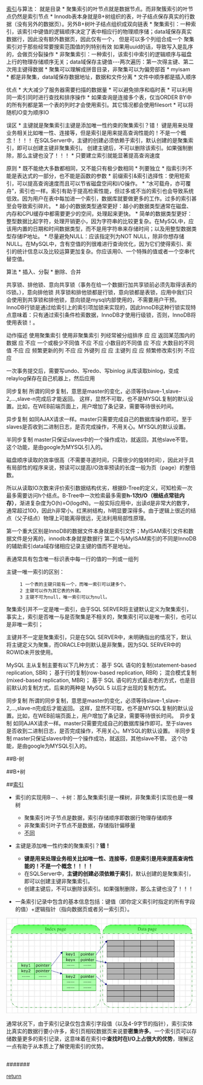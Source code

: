 [索引](https://www.cnblogs.com/tgycoder/p/5410057.html)与算法：  就是目录
    * 聚集索引的叶节点就是数据节点。而非聚簇索引的叶节点仍然是索引节点
    * Innodb表本身就是B+树组织的表，叶子结点保存真实的行数据（没有另外的数据页）。另外B+树叶子结点组织成双向链表
        * 聚集索引：一种索引，该索引中键值的逻辑顺序决定了表中相应行的物理顺序储；data域保存真实数据行，因此没有额外数据页，因此仅有一个，
            但是可以多个列组合成一个
            聚集索引对于那些经常要搜索范围值的列特别有效
            如果用uuid的话，导致写入是乱序的，会做页分裂操作
        * 非聚集索引：一种索引，该索引中索引的逻辑顺序与磁盘上行的物理存储顺序无关；data域保存主键值---两次遍历：第一次得主键、第二次用主键得数据
        * 聚集可以理解成拼音目录，非聚集可以为偏旁部首
    * myisam    
        * 都是非聚集，data域保存数据地址，数据和文件分离
        * 文件中顺序都是插入顺序
        
优点
    * 大大减少了服务器需要扫描的数据量
    * 可以避免排序和临时表
        * 可以利用同一索引同时进行查找和排序操作
        * 如果查询是连接多个表，仅当ORDER BY中的所有列都是第一个表的列时才会使用索引。其它情况都会使用filesort
    * 可以将随机IO变为顺序IO        

误区
    * 主键就是聚集索引主键是添加唯一性约束的聚集索引？错！
键是用来处理业务相关比如唯一性、连接等，但是索引是用来提高查询性能的！不是一个概念！！！！
在SQLServer中，主键的创建必须依赖于索引，默认创建的是聚集索引，即可以创建主键非聚集索引。
创建主键后，不可以删除该索引。如果强制删除，那么主键也没了！！！
    * 只要建立索引就能显著提高查询速度
    
原则
    * 既不能绝大多数都相同，又不能只有极少数相同
    * 列要独立
	* 指索引列不能是表达式的一部分，也不能是函数的参数
    * 前缀索引&索引选择性：使用短索引，可以提高查询速度而且可以节省磁盘空间和I/O操作。
    * “水可载舟，亦可覆舟”，索引也一样。索引有助于提高检索性能，但过多或不当的索引也会导致系统低效。因为用户在表中每加进一个索引，数据库就要做更多的工作。过多的索引甚至会导致索引碎片。
    * 越小的数据类型通常更好：越小的数据类型通常在磁盘、内存和CPU缓存中都需要更少的空间，处理起来更快。
    * 简单的数据类型更好：整型数据比起字符，处理开销更小，因为字符串的比较更复杂。在MySQL中，应该用内置的日期和时间数据类型，而不是用字符串来存储时间；以及用整型数据类型存储IP地址。
    * 尽量避免NULL：应该指定列为NOT NULL，除非你想存储NULL。在MySQL中，含有空值的列很难进行查询优化，因为它们使得索引、索引的统计信息以及比较运算更加复杂。你应该用0、一个特殊的值或者一个空串代替空值。

    
算法 
    * 插入、分裂
    * 删除、合并
    

共享锁、排他锁、意向共享锁（事务在给一个数据行加共享锁前必须先取得该表的IS锁。），意向排他锁
共享锁和排他锁都是行锁，意向锁都是表锁，应用中我们只会使用到共享锁和排他锁，意向锁是mysql内部使用的，不需要用户干预。
InnoDB行锁是通过给索引上的索引项加锁来实现的，因此InnoDB这种行锁实现特点意味着：只有通过索引条件检索数据，InnoDB才使用行级锁，否则，InnoDB将使用表锁！。



动作描述	使用聚集索引	使用非聚集索引
列经常被分组排序	应	应
返回某范围内的数据	应	不应
一个或极少不同值	不应	不应
小数目的不同值	应	不应
大数目的不同值	不应	应
频繁更新的列	不应	应
外键列	应	应
主键列	应	应
频繁修改索引列	不应	应


一次事务提交后，需要写undo、写redo、写binlog
从库读取binlog，变成relaylog保存在自己机器上，然后应用

同步复制
所谓的同步复制，意思是master的变化，必须等待slave-1,slave-2,...,slave-n完成后才能返回。
这样，显然不可取，也不是MYSQL复制的默认设置。比如，在WEB前端页面上，用户增加了条记录，需要等待很长时间。

异步复制
如同AJAX请求一样。master只需要完成自己的数据库操作即可。至于slaves是否收到二进制日志，是否完成操作，不用关心。MYSQL的默认设置。

半同步复制
master只保证slaves中的一个操作成功，就返回，其他slave不管。
这个功能，是由google为MYSQL引入的。


磁盘顺序读取的效率很高（不需要寻道时间，只需很少的旋转时间），因此对于具有局部性的程序来说，预读可以提高I/O效率预读的长度一般为页（page）的整倍数。

所以从读取IO次数来评价索引数据结构优劣，根据B-Tree的定义，可知检索一次最多需要访问h个结点。B-Tree中一次检索最多需要**h-1次I/O（根结点常驻内存）**，渐进复杂度为O(h)=O(logdN)。一般实际应用中，出读d是非常大的数字，通常超过100，因此h非常小。红黑树结构，h明显要深得多。由于逻辑上很近的结点（父子结点）物理上可能离得很远，无法利用局部性原理。

第一个重大区别是InnoDB的数据文件本身就是索引文件；MyISAM索引文件和数据文件是分离的，innodb本身就是数据行
第二个与MyISAM索引的不同是InnoDB的辅助索引data域存储相应记录主键的值而不是地址。


表通常具有包含唯一标识表中每一行的值的一列或一组列

主键一唯一索引的区别：

         1 一个表的主键只能有一个，而唯一索引可以建多个。
         2 主键可以作为其它表的外键。
         3 主键不可为null，唯一索引可以为null。

聚集索引并不一定是唯一索引，由于SQL SERVER将主键默认定义为聚集索引，事实上，索引是否唯一与是否聚集是不相关的，聚集索引可以是唯一索引，也可以是非唯一索引；

主键并不一定是聚集索引，只是在SQL SERVER中，未明确指出的情况下，默认将主键定义为聚集，而ORACLE中则默认是非聚集，因为SQL SERVER中的ROWID未开放使用。


MySQL 主从复制主要有以下几种方式：
 基于 SQL 语句的复制(statement-based replication, SBR)；
 基于行的复制(row-based replication, RBR)；
混合模式复制(mixed-based replication, MBR)；
 基于 SQL 语句的方式最古老的方式，也是目前默认的复制方式，后来的两种是 MySQL 5 以后才出现的复制方式。

同步复制
所谓的同步复制，意思是master的变化，必须等待slave-1,slave-2,...,slave-n完成后才能返回。
这样，显然不可取，也不是MYSQL复制的默认设置。比如，在WEB前端页面上，用户增加了条记录，需要等待很长时间。 
异步复制
如同AJAX请求一样。master只需要完成自己的数据库操作即可。至于slaves是否收到二进制日志，是否完成操作，不用关心。MYSQL的默认设置。
半同步复制
master只保证slaves中的一个操作成功，就返回，其他slave不管。
这个功能，是由google为MYSQL引入的。



##B-树

##B+树

##[索引](http://www.cnblogs.com/ccsccs/articles/4243644.html)
* 索引的实现用B－、＋树：那么聚集索引是一棵树，非聚集索引实现也是一棵树
    * 聚集索引叶子节点是数据，索引存储顺序即数据行物理存储顺序
    * 非聚集索引叶子节点不是数据，存储指针偏移量
    * [不同](http://www.cnblogs.com/aspnethot/articles/1504082.html)
* 主键是添加唯一性约束的聚集索引？**错！**
    * **键是用来处理业务相关比如唯一性、连接等，但是索引是用来提高查询性能的！不是一个概念！！！！**
    * 在SQLServer中，**主键的创建必须依赖于索引**，默认创建的是聚集索引，即可以创建主键非聚集索引。
    * 创建主键后，不可以删除该索引。如果强制删除，那么主键也没了！！！


* 一条索引记录中包含的基本信息包括：键值（即你定义索引时指定的所有字段的值）+逻辑指针（指向数据页或者另一索引页）。

![](/assets/3俄方无的放矢大.png)

通常状况下，由于索引记录仅包含索引字段值（以及4-9字节的指针），索引实体比真实的数据行要小许多，索引页相较数据页来说要**密集许多**。一个索引页可以存储数量更多的索引记录，这意味着在索引中**查找时在I/O上占很大的优势**，理解这一点有助于从本质上了解使用索引的优势。


##
#######

[return](README.md)